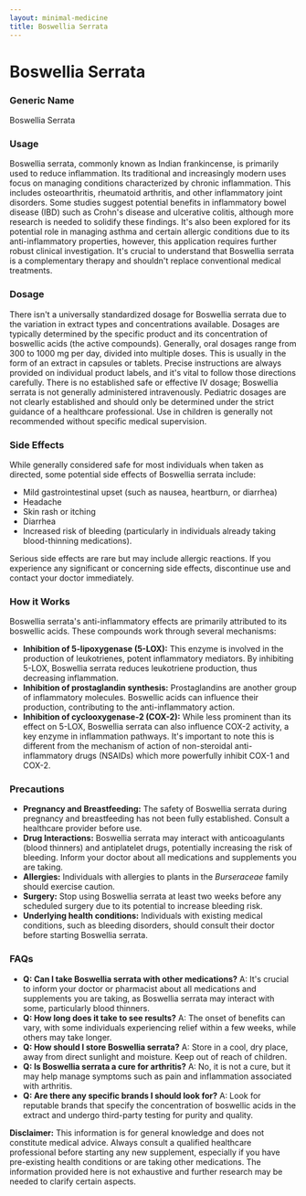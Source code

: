 ```yaml
---
layout: minimal-medicine
title: Boswellia Serrata
---
```


# Boswellia Serrata
### Generic Name
Boswellia Serrata

### Usage
Boswellia serrata, commonly known as Indian frankincense, is primarily used to reduce inflammation. Its traditional and increasingly modern uses focus on managing conditions characterized by chronic inflammation.  This includes osteoarthritis, rheumatoid arthritis, and other inflammatory joint disorders.  Some studies suggest potential benefits in inflammatory bowel disease (IBD) such as Crohn's disease and ulcerative colitis, although more research is needed to solidify these findings.  It's also been explored for its potential role in managing asthma and certain allergic conditions due to its anti-inflammatory properties, however, this application requires further robust clinical investigation. It's crucial to understand that Boswellia serrata is a complementary therapy and shouldn't replace conventional medical treatments.


### Dosage
There isn't a universally standardized dosage for Boswellia serrata due to the variation in extract types and concentrations available.  Dosages are typically determined by the specific product and its concentration of boswellic acids (the active compounds).  Generally, oral dosages range from 300 to 1000 mg per day, divided into multiple doses. This is usually in the form of an extract in capsules or tablets.  Precise instructions are always provided on individual product labels, and it's vital to follow those directions carefully.  There is no established safe or effective IV dosage; Boswellia serrata is not generally administered intravenously.  Pediatric dosages are not clearly established and should only be determined under the strict guidance of a healthcare professional.  Use in children is generally not recommended without specific medical supervision.

### Side Effects
While generally considered safe for most individuals when taken as directed, some potential side effects of Boswellia serrata include:

*   Mild gastrointestinal upset (such as nausea, heartburn, or diarrhea)
*   Headache
*   Skin rash or itching
*   Diarrhea
*   Increased risk of bleeding (particularly in individuals already taking blood-thinning medications).

Serious side effects are rare but may include allergic reactions.  If you experience any significant or concerning side effects, discontinue use and contact your doctor immediately.


### How it Works
Boswellia serrata's anti-inflammatory effects are primarily attributed to its boswellic acids. These compounds work through several mechanisms:

*   **Inhibition of 5-lipoxygenase (5-LOX):**  This enzyme is involved in the production of leukotrienes, potent inflammatory mediators. By inhibiting 5-LOX, Boswellia serrata reduces leukotriene production, thus decreasing inflammation.
*   **Inhibition of prostaglandin synthesis:**  Prostaglandins are another group of inflammatory molecules. Boswellic acids can influence their production, contributing to the anti-inflammatory action.
*   **Inhibition of cyclooxygenase-2 (COX-2):** While less prominent than its effect on 5-LOX, Boswellia serrata can also influence COX-2 activity, a key enzyme in inflammation pathways.  It's important to note this is different from the mechanism of action of non-steroidal anti-inflammatory drugs (NSAIDs) which more powerfully inhibit COX-1 and COX-2.


### Precautions
*   **Pregnancy and Breastfeeding:**  The safety of Boswellia serrata during pregnancy and breastfeeding has not been fully established. Consult a healthcare provider before use.
*   **Drug Interactions:**  Boswellia serrata may interact with anticoagulants (blood thinners) and antiplatelet drugs, potentially increasing the risk of bleeding. Inform your doctor about all medications and supplements you are taking.
*   **Allergies:** Individuals with allergies to plants in the *Burseraceae* family should exercise caution.
*   **Surgery:**  Stop using Boswellia serrata at least two weeks before any scheduled surgery due to its potential to increase bleeding risk.
* **Underlying health conditions:** Individuals with existing medical conditions, such as bleeding disorders, should consult their doctor before starting Boswellia serrata.


### FAQs

*   **Q: Can I take Boswellia serrata with other medications?** A:  It's crucial to inform your doctor or pharmacist about all medications and supplements you are taking, as Boswellia serrata may interact with some, particularly blood thinners.
*   **Q: How long does it take to see results?** A: The onset of benefits can vary, with some individuals experiencing relief within a few weeks, while others may take longer.
*   **Q: How should I store Boswellia serrata?** A: Store in a cool, dry place, away from direct sunlight and moisture. Keep out of reach of children.
*   **Q: Is Boswellia serrata a cure for arthritis?** A: No, it is not a cure, but it may help manage symptoms such as pain and inflammation associated with arthritis.
*   **Q:  Are there any specific brands I should look for?** A:  Look for reputable brands that specify the concentration of boswellic acids in the extract and undergo third-party testing for purity and quality.


**Disclaimer:** This information is for general knowledge and does not constitute medical advice. Always consult a qualified healthcare professional before starting any new supplement, especially if you have pre-existing health conditions or are taking other medications.  The information provided here is not exhaustive and further research may be needed to clarify certain aspects.
